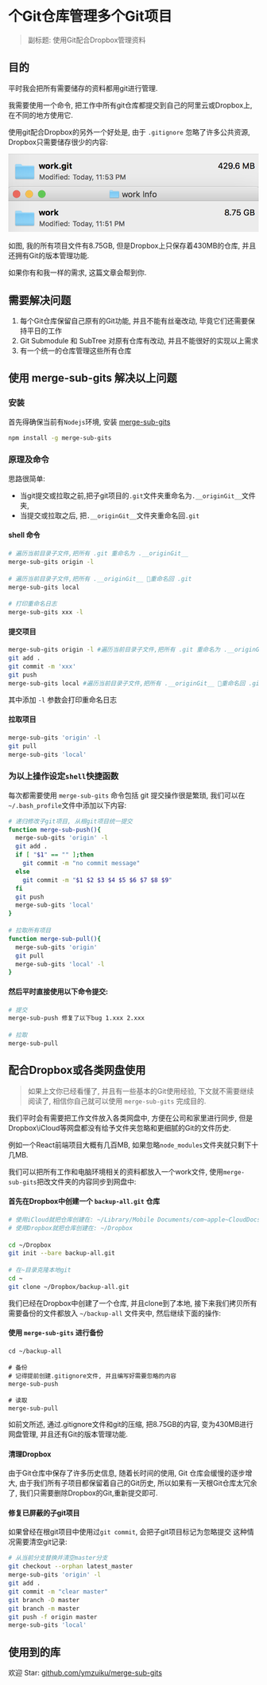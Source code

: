 # 个Git仓库管理多个Git项目

> 副标题: 使用Git配合Dropbox管理资料

## 目的

平时我会把所有需要储存的资料都用git进行管理.

我需要使用一个命令, 把工作中所有git仓库都提交到自己的阿里云或Dropbox上, 在不同的地方使用它.

使用git配合Dropbox的另外一个好处是, 由于 `.gitignore` 忽略了许多公共资源, Dropbox只需要储存很少的内容:

![](.imgs/a.png)

如图, 我的所有项目文件有8.75GB, 但是Dropbox上只保存着430MB的仓库, 并且还拥有Git的版本管理功能.

如果你有和我一样的需求, 这篇文章会帮到你.

## 需要解决问题
1. 每个Git仓库保留自己原有的Git功能, 并且不能有丝毫改动, 毕竟它们还需要保持平日的工作
2. Git Submodule 和 SubTree 对原有仓库有改动, 并且不能很好的实现以上需求
3. 有一个统一的仓库管理这些所有仓库


## 使用 merge-sub-gits 解决以上问题

### 安装

首先得确保当前有`Nodejs`环境, 安装 [merge-sub-gits](https://github.com/ymzuiku/merge-sub-gits)

```sh
npm install -g merge-sub-gits
```


### 原理及命令

思路很简单:
- 当git提交或拉取之前,把子git项目的`.git`文件夹重命名为`.__originGit__`文件夹,
- 当提交或拉取之后, 把`.__originGit__`文件夹重命名回`.git`

#### shell 命令

```sh
# 遍历当前目录子文件,把所有 .git 重命名为 .__originGit__
merge-sub-gits origin -l 

# 遍历当前目录子文件,把所有 .__originGit__ 重命名回 .git
merge-sub-gits local

# 打印重命名日志
merge-sub-gits xxx -l 
```

#### 提交项目

```sh
merge-sub-gits origin -l #遍历当前目录子文件,把所有 .git 重命名为 .__originGit__
git add .
git commit -m 'xxx'
git push
merge-sub-gits local #遍历当前目录子文件,把所有 .__originGit__ 重命名回 .git
```

其中添加 `-l` 参数会打印重命名日志

#### 拉取项目

```sh
merge-sub-gits 'origin' -l
git pull
merge-sub-gits 'local'
```

### 为以上操作设定`shell`快捷函数

每次都需要使用 `merge-sub-gits` 命令包括 git 提交操作很是繁琐, 我们可以在`~/.bash_profile`文件中添加以下内容:

```sh
# 递归修改子git项目, 从根git项目统一提交
function merge-sub-push(){
  merge-sub-gits 'origin' -l
  git add .
  if [ "$1" == "" ];then
    git commit -m "no commit message"
  else 
    git commit -m "$1 $2 $3 $4 $5 $6 $7 $8 $9"
  fi
  git push
  merge-sub-gits 'local'
}

# 拉取所有项目
function merge-sub-pull(){
  merge-sub-gits 'origin'
  git pull
  merge-sub-gits 'local' -l
}
```

#### 然后平时直接使用以下命令提交:

```sh
# 提交
merge-sub-push 修复了以下bug 1.xxx 2.xxx

# 拉取
merge-sub-pull
```

## 配合Dropbox或各类网盘使用

> 如果上文你已经看懂了, 并且有一些基本的Git使用经验, 下文就不需要继续阅读了, 相信你自己就可以使用 `merge-sub-gits` 完成目的.

我们平时会有需要把工作文件放入各类网盘中, 方便在公司和家里进行同步, 但是Dropbox\iCloud等网盘都没有给予文件夹忽略和更细腻的Git的文件历史.

例如一个React前端项目大概有几百MB, 如果忽略`node_modules`文件夹就只剩下十几MB.

我们可以把所有工作和电脑环境相关的资料都放入一个work文件, 使用`merge-sub-gits`把改文件夹的内容同步到网盘中:

#### 首先在Dropbox中创建一个 `backup-all.git` 仓库
```sh
# 使用iCloud就把仓库创建在: ~/Library/Mobile Documents/com~apple~CloudDocs/
# 使用Dropbox就把仓库创建在: ~/Dropbox

cd ~/Dropbox
git init --bare backup-all.git

# 在~目录克隆本地git
cd ~
git clone ~/Dropbox/backup-all.git

```
我们已经在Dropbox中创建了一个仓库, 并且clone到了本地, 接下来我们拷贝所有需要备份的文件都放入 `~/backup-all` 文件夹中, 然后继续下面的操作:

#### 使用 `merge-sub-gits` 进行备份
```
cd ~/backup-all

# 备份
# 记得提前创建.gitignore文件, 并且编写好需要忽略的内容
merge-sub-push

# 读取
merge-sub-pull
``` 
如前文所述, 通过.gitignore文件和git的压缩, 把8.75GB的内容, 变为430MB进行网盘管理, 并且还有Git的版本管理功能.

#### 清理Dropbox
由于Git仓库中保存了许多历史信息, 随着长时间的使用, Git 仓库会缓慢的逐步增大, 由于我们所有子项目都保留着自己的Git历史, 所以如果有一天根Git仓库太冗余了, 我们只需要删除Dropbox的Git,重新提交即可.

#### 修复已屏蔽的子git项目

如果曾经在根git项目中使用过`git commit`, 会把子git项目标记为忽略提交
这种情况需要清空git记录:

```sh
# 从当前分支替换并清空master分支
git checkout --orphan latest_master
merge-sub-gits 'origin' -l
git add .
git commit -m "clear master"
git branch -D master
git branch -m master
git push -f origin master
merge-sub-gits 'local'
```

## 使用到的库

欢迎 Star: [github.com/ymzuiku/merge-sub-gits](https://github.com/ymzuiku/merge-sub-gits)

